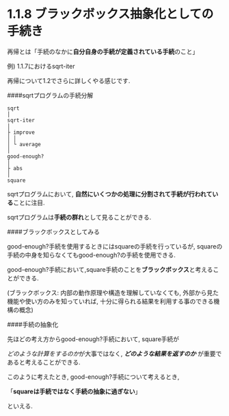 # 1.1.8 ブラックボックス抽象化としての手続き

再帰とは「手続のなかに**自分自身の手続が定義されている手続**のこと」

例) 1.1.7におけるsqrt-iter

再帰について1.2でさらに詳しくやる感じです.

####sqrtプログラムの手続分解

    sqrt
    │
    sqrt-iter
    │
    ├ improve  
    │ │  
    │ └ average
    │  
    good-enough?
    │
    ├ abs  
    │
    square

sqrtプログラムにおいて,
**自然にいくつかの処理に分割されて手続が行われている**ことに注目.

sqrtプログラムは**手続の群れ**として見ることができる.

####ブラックボックスとしてみる

good-enough?手続を使用するときにはsquareの手続を行っているが,
squareの手続の中身を知らなくてもgood-enough?の手続を使用できる.

good-enough?手続において,square手続のことを**ブラックボックス**と考えることができる.

(ブラックボックス: 内部の動作原理や構造を理解していなくても,
外部から見た機能や使い方のみを知っていれば,
十分に得られる結果を利用する事のできる機構の概念)

####手続の抽象化

先ほどの考え方からgood-enough?手続において,
square手続が

*どのような計算をするのか*が大事ではなく,
***どのような結果を返すのか*** が重要であると考えることができる.

このように考えたとき,
good-enough?手続について考えるとき,

「**squareは手続ではなく手続の抽象に過ぎない**」

といえる.
